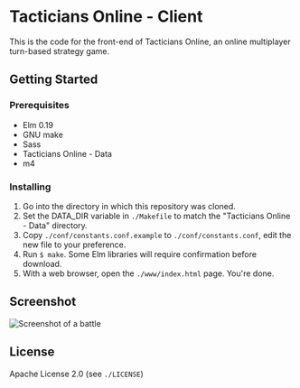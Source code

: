 # Tacticians Online - Client
This is the code for the front-end of Tacticians Online, an online
multiplayer turn-based strategy game.

## Getting Started

### Prerequisites
* Elm 0.19
* GNU make
* Sass
* Tacticians Online - Data
* m4

### Installing
1. Go into the directory in which this repository was cloned.
2. Set the DATA\_DIR variable in `./Makefile` to match the "Tacticians Online -
   Data" directory.
3. Copy `./conf/constants.conf.example` to `./conf/constants.conf`, edit the new
   file to your preference.
4. Run `$ make`. Some Elm libraries will require confirmation before download.
5. With a web browser, open the `./www/index.html` page. You're done.

## Screenshot
![Screenshot of a battle](https://noot-noot.org/to-2018-09-07.png)

## License
Apache License 2.0 (see `./LICENSE`)

